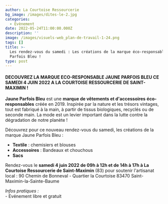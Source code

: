 ```yaml
---
author: La Courtoise Ressourcerie
bg_image: /images/dites-le-2.jpg
categories:
  - Evènement
date: 2022-05-24T11:00:00.000Z
description: ''
image: /images/visuels-web_plan-de-travail-1-24.png
tags: []
title: >-
  Les rendez-vous du samedi : Les créations de la marque éco-responsable Jaune
  Parfois Bleu !
type: post
---
```


#### **DECOUVREZ LA MARQUE ECO-RESPONSABLE JAUNE PARFOIS BLEU CE SAMEDI 4 JUIN 2022 A LA COURTOISE RESSOURCERIE DE SAINT-MAXIMIN !**

**Jaune Parfois Bleu** est une **marque de vêtements et d'accessoires** **éco-responsables** créée en 2019. Inspirée par la nature et les trésors vintages, tout est fabriqué à la main, à partir de tissus biologiques, recyclés ou de seconde main. La mode est un levier important dans la lutte contre la dégradation de notre planète !

Découvrez pour ce nouveau rendez-vous du samedi, les créations de la marque Jaune Parfois Bleu :

* **Textile** : chemisiers et blouses
* **Accessoires** : Bandeaux et chouchous
* **Sacs**

Rendez-vous le **samedi 4 juin 2022 de 09h à 12h et de 14h à 17h à La Courtoise Ressourcerie de Saint-Maximin** (83) pour soutenir l'artisanat local : 90 Chemin de Bonneval - Quartier la Courtoise 83470 Saint-Maximin-la-Sainte-Baume

*Infos pratiques :*\
\- Evénement libre et gratuit
